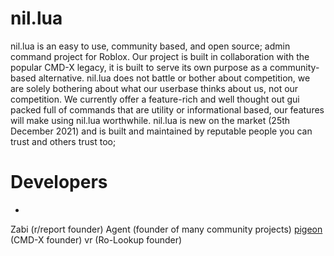 # nil.lua
nil.lua is an easy to use, community based, and open source; admin command project for Roblox. Our project is built in collaboration with the popular CMD-X legacy, it is built to serve its own purpose as a community-based alternative.
nil.lua does not battle or bother about competition, we are solely bothering about what our userbase thinks about us, not our competition. We currently offer a feature-rich and well thought out gui packed full of commands that are
utility or informational based, our features will make using nil.lua worthwhile. nil.lua is new on the market (25th December 2021) and is built and maintained by reputable people you can trust and others trust too; 

# Developers
*
Zabi (r/report founder)
Agent (founder of many community projects)
[pigeon](<https://github.com/p-on>) (CMD-X founder)
vr (Ro-Lookup founder)
